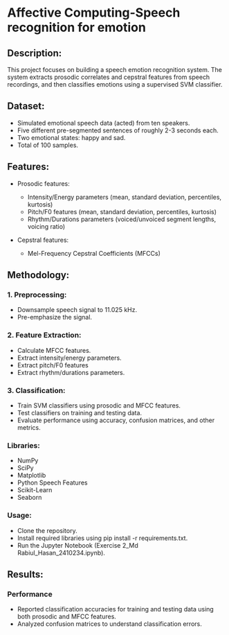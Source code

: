 # Affective Computing-Speech recognition for emotion

## Description:

This project focuses on building a speech emotion recognition system. The system extracts prosodic correlates and cepstral features from speech recordings, and then classifies emotions using a supervised SVM classifier.

## Dataset:

- Simulated emotional speech data (acted) from ten speakers.
- Five different pre-segmented sentences of roughly 2-3 seconds each.
- Two emotional states: happy and sad.
- Total of 100 samples.

## Features:
- Prosodic features:
  - Intensity/Energy parameters (mean, standard deviation, percentiles, kurtosis)
  - Pitch/F0 features (mean, standard deviation, percentiles, kurtosis)
  - Rhythm/Durations parameters (voiced/unvoiced segment lengths, voicing ratio)

- Cepstral features:
  - Mel-Frequency Cepstral Coefficients (MFCCs)

## Methodology:
### 1. Preprocessing:
 - Downsample speech signal to 11.025 kHz.
 - Pre-emphasize the signal.

### 2. Feature Extraction:
 - Calculate MFCC features.
 - Extract intensity/energy parameters.
 - Extract pitch/F0 features
 - Extract rhythm/durations parameters.

### 3. Classification:
 - Train SVM classifiers using prosodic and MFCC features.
 - Test classifiers on training and testing data.
 - Evaluate performance using accuracy, confusion matrices, and other metrics.

### Libraries:
   - NumPy
   - SciPy
   - Matplotlib
   - Python Speech Features
   - Scikit-Learn
   - Seaborn

### Usage:
   - Clone the repository.
   - Install required libraries using pip install -r requirements.txt.
   - Run the Jupyter Notebook (Exercise 2_Md Rabiul_Hasan_2410234.ipynb).

## Results:
### Performance
   - Reported classification accuracies for training and testing data using both prosodic and MFCC features.
   - Analyzed confusion matrices to understand classification errors.
